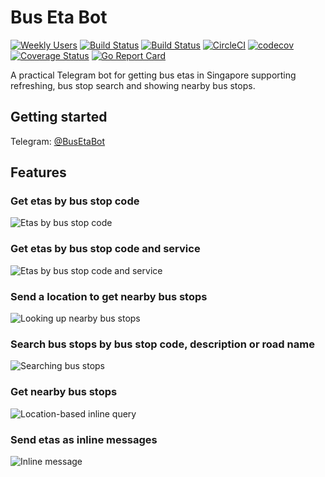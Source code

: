 # Bus Eta Bot
[![Weekly Users](https://us-central1-bus-eta-bot.cloudfunctions.net/bus-eta-bot-weekly-users)](https://us-central1-bus-eta-bot.cloudfunctions.net/bus-eta-bot-weekly-users)
[![Build Status](https://travis-ci.org/yi-jiayu/bus-eta-bot.svg?branch=master)](https://travis-ci.org/yi-jiayu/bus-eta-bot)
[![Build Status](https://semaphoreci.com/api/v1/yi-jiayu/bus-eta-bot/branches/master/shields_badge.svg)](https://semaphoreci.com/yi-jiayu/bus-eta-bot)
[![CircleCI](https://circleci.com/gh/yi-jiayu/bus-eta-bot.svg?style=shield)](https://circleci.com/gh/yi-jiayu/bus-eta-bot)
[![codecov](https://codecov.io/gh/yi-jiayu/bus-eta-bot/branch/master/graph/badge.svg)](https://codecov.io/gh/yi-jiayu/bus-eta-bot)
[![Coverage Status](https://coveralls.io/repos/github/yi-jiayu/bus-eta-bot/badge.svg?branch=master)](https://coveralls.io/github/yi-jiayu/bus-eta-bot?branch=master)
[![Go Report Card](https://goreportcard.com/badge/github.com/yi-jiayu/bus-eta-bot)](https://goreportcard.com/report/github.com/yi-jiayu/bus-eta-bot)

A practical Telegram bot for getting bus etas in Singapore supporting refreshing, bus stop search and showing nearby bus stops.

## Getting started
Telegram: [@BusEtaBot](https://t.me/BusEtaBot)

## Features
### Get etas by bus stop code
![Etas by bus stop code](screenshots/eta-query.png)

### Get etas by bus stop code and service
![Etas by bus stop code and service](screenshots/eta-query-filtered.png)

### Send a location to get nearby bus stops
![Looking up nearby bus stops](screenshots/nearby-bus-stops.png)

### Search bus stops by bus stop code, description or road name
![Searching bus stops](screenshots/search-bus-stops.png)

### Get nearby bus stops
![Location-based inline query](screenshots/nearby-bus-stops-inline.png)

### Send etas as inline messages
![Inline message](screenshots/inline-message.png)
